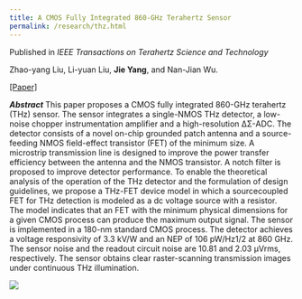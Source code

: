 ```yaml
---
title: A CMOS Fully Integrated 860-GHz Terahertz Sensor
permalink: /research/thz.html
---
```


Published in *IEEE Transactions on Terahertz Science and Technology*

Zhao-yang Liu, Li-yuan Liu, **Jie Yang**, and Nan-Jian Wu.

[[Paper]](https://jieyang1987.github.io/files/ttst2017.pdf)

***Abstract***
This paper proposes a CMOS fully integrated 860-GHz terahertz (THz) sensor. The sensor integrates a single-NMOS THz detector, a low-noise chopper instrumentation amplifier and a high-resolution ΔΣ-ADC. The detector consists of a novel on-chip grounded patch antenna and a source-feeding NMOS field-effect transistor (FET) of the minimum size. A microstrip transmission line is designed to improve the power transfer efficiency between
the antenna and the NMOS transistor. A notch filter is proposed to improve detector performance. To enable the theoretical analysis of the operation of the THz detector and the formulation of design guidelines, we propose a THz-FET device model in which a sourcecoupled FET for THz detection is modeled as a dc voltage source with a resistor. The model indicates that an FET with the minimum physical dimensions for a given CMOS process can produce the maximum output signal. The sensor is implemented in a 180-nm
standard CMOS process. The detector achieves a voltage responsivity of 3.3 kV/W and an NEP of 106 pW/Hz1/2 at 860 GHz. The sensor noise and the readout circuit noise are 10.81 and 2.03 µVrms, respectively. The sensor obtains clear raster-scanning transmission
images under continuous THz illumination.

![](https://jieyang1987.github.io/files/thz.png)
